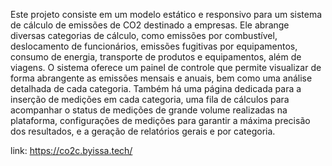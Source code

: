 Este projeto consiste em um modelo estático e responsivo para um sistema de cálculo de emissões de CO2 destinado a empresas. Ele abrange diversas categorias de cálculo, como emissões por combustível, deslocamento de funcionários, emissões fugitivas por equipamentos, consumo de energia, transporte de produtos e equipamentos, além de viagens. O sistema oferece um painel de controle que permite visualizar de forma abrangente as emissões mensais e anuais, bem como uma análise detalhada de cada categoria. Também há uma página dedicada para a inserção de medições em cada categoria, uma fila de cálculos para acompanhar o status de medições de grande volume realizadas na plataforma, configurações de medições para garantir a máxima precisão dos resultados, e a geração de relatórios gerais e por categoria.

link: https://co2c.byissa.tech/
